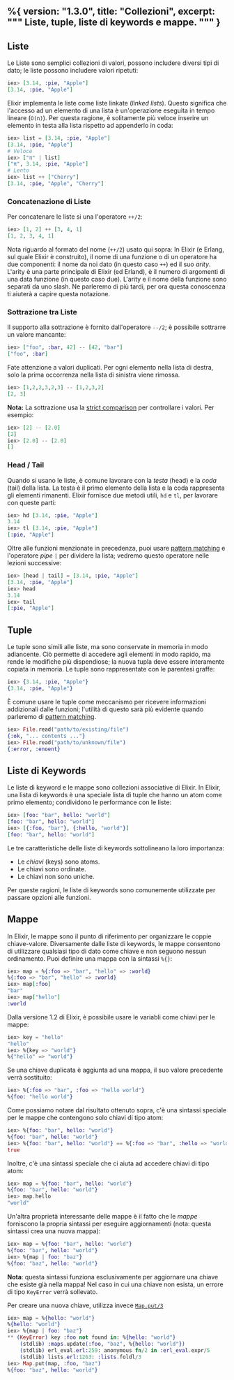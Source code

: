 %{
  version: "1.3.0",
  title: "Collezioni",
  excerpt: """
  Liste, tuple, liste di keywords e mappe.
  """
}
---

## Liste

Le Liste sono semplici collezioni di valori, possono includere diversi tipi di dato; le liste possono includere valori ripetuti:

```elixir
iex> [3.14, :pie, "Apple"]
[3.14, :pie, "Apple"]
```

Elixir implementa le liste come liste linkate (_linked lists_).
Questo significa che l'accesso ad un elemento di una lista è un'operazione eseguita in tempo lineare (`O(n)`).
Per questa ragione, è solitamente più veloce inserire un elemento in testa alla lista rispetto ad appenderlo in coda:

```elixir
iex> list = [3.14, :pie, "Apple"]
[3.14, :pie, "Apple"]
# Veloce
iex> ["π" | list]
["π", 3.14, :pie, "Apple"]
# Lento
iex> list ++ ["Cherry"]
[3.14, :pie, "Apple", "Cherry"]
```

### Concatenazione di Liste

Per concatenare le liste si una l'operatore `++/2`:

```elixir
iex> [1, 2] ++ [3, 4, 1]
[1, 2, 3, 4, 1]
```

Nota riguardo al formato del nome (`++/2`) usato qui sopra: In Elixir (e Erlang, sul quale Elixir è construito), il nome di una funzione o di un operatore ha due componenti: il nome da noi dato (in questo caso `++`) ed il suo _arity_. L'arity è una parte principale di Elixir (ed Erland), è il numero di argomenti di una data funzione (in questo caso due). L'arity e il nome della funzione sono separati da uno slash. Ne parleremo di più tardi, per ora questa conoscenza ti aiuterà a capire questa notazione.

### Sottrazione tra Liste

Il supporto alla sottrazione è fornito dall'operatore `--/2`; è possibile sottrarre un valore mancante:

```elixir
iex> ["foo", :bar, 42] -- [42, "bar"]
["foo", :bar]
```

Fate attenzione a valori duplicati. Per ogni elemento nella lista di destra, solo la prima occorrenza nella lista di sinistra viene rimossa.

```elixir
iex> [1,2,2,3,2,3] -- [1,2,3,2]
[2, 3]
```

**Nota:** La sottrazione usa la [strict comparison](/it/lessons/basics/basics#confronto) per controllare i valori. Per esempio:

```elixir
iex> [2] -- [2.0]
[2]
iex> [2.0] -- [2.0]
[]
```

### Head / Tail

Quando si usano le liste, è comune lavorare con la _testa_ (head) e la _coda_ (tail) della lista. La testa è il primo elemento della lista e la coda rappresenta gli elementi rimanenti. Elixir fornisce due metodi utili, `hd` e `tl`, per lavorare con queste parti:

```elixir
iex> hd [3.14, :pie, "Apple"]
3.14
iex> tl [3.14, :pie, "Apple"]
[:pie, "Apple"]
```

Oltre alle funzioni menzionate in precedenza, puoi usare [pattern matching](/it/lessons/basics/pattern_matching) e l'operatore _pipe_ `|` per dividere la lista; vedremo questo operatore nelle lezioni successive:

```elixir
iex> [head | tail] = [3.14, :pie, "Apple"]
[3.14, :pie, "Apple"]
iex> head
3.14
iex> tail
[:pie, "Apple"]
```

## Tuple

Le tuple sono simili alle liste, ma sono conservate in memoria in modo adiancente. Ciò permette di accedere agli elementi in modo rapido, ma rende le modifiche più dispendiose; la nuova tupla deve essere interamente copiata in memoria. Le tuple sono rappresentate con le parentesi graffe:

```elixir
iex> {3.14, :pie, "Apple"}
{3.14, :pie, "Apple"}
```

È comune usare le tuple come meccanismo per ricevere informazioni addizionali dalle funzioni; l'utilità di questo sarà più evidente quando parleremo di [pattern matching](/it/lessons/basics/pattern_matching).

```elixir
iex> File.read("path/to/existing/file")
{:ok, "... contents ..."}
iex> File.read("path/to/unknown/file")
{:error, :enoent}
```

## Liste di Keywords

Le liste di keyword e le mappe sono collezioni associative di Elixir.
In Elixir, una lista di keywords è una speciale lista di tuple che hanno un atom come primo elemento; condividono le performance con le liste:

```elixir
iex> [foo: "bar", hello: "world"]
[foo: "bar", hello: "world"]
iex> [{:foo, "bar"}, {:hello, "world"}]
[foo: "bar", hello: "world"]
```

Le tre caratteristiche delle liste di keywords sottolineano la loro importanza:

+ Le _chiavi_ (keys) sono atoms.
+ Le chiavi sono ordinate.
+ Le chiavi non sono uniche.

Per queste ragioni, le liste di keywords sono comunemente utilizzate per passare opzioni alle funzioni.

## Mappe

In Elixir, le mappe sono il punto di riferimento per organizzare le coppie chiave-valore.
Diversamente dalle liste di keywords, le mappe consentono di utilizzare qualsiasi tipo di dato come chiave e non seguono nessun ordinamento. Puoi definire una mappa con la sintassi `%{}`:

```elixir
iex> map = %{:foo => "bar", "hello" => :world}
%{:foo => "bar", "hello" => :world}
iex> map[:foo]
"bar"
iex> map["hello"]
:world
```

Dalla versione 1.2 di Elixir, è possibile usare le variabli come chiavi per le mappe:

```elixir
iex> key = "hello"
"hello"
iex> %{key => "world"}
%{"hello" => "world"}
```

Se una chiave duplicata è aggiunta ad una mappa, il suo valore precedente verrà sostituito:

```elixir
iex> %{:foo => "bar", :foo => "hello world"}
%{foo: "hello world"}
```

Come possiamo notare dal risultato ottenuto sopra, c'è una sintassi speciale per le mappe che contengono solo chiavi di tipo atom:

```elixir
iex> %{foo: "bar", hello: "world"}
%{foo: "bar", hello: "world"}
iex> %{foo: "bar", hello: "world"} == %{:foo => "bar", :hello => "world"}
true
```

Inoltre, c'è una sintassi speciale che ci aiuta ad accedere chiavi di tipo atom:

```elixir
iex> map = %{foo: "bar", hello: "world"}
%{foo: "bar", hello: "world"}
iex> map.hello
"world"
```

Un'altra proprietà interessante delle mappe è il fatto che le _mappe_ forniscono la propria sintassi per eseguire aggiornamenti (nota: questa sintassi crea una nuova mappa):

```elixir
iex> map = %{foo: "bar", hello: "world"}
%{foo: "bar", hello: "world"}
iex> %{map | foo: "baz"}
%{foo: "baz", hello: "world"}
```

**Nota**: questa sintassi funziona esclusivamente per aggiornare una chiave che esiste già nella mappa! Nel caso in cui una chiave non esista, un errore di tipo `KeyError` verrà sollevato.

Per creare una nuova chiave, utilizza invece [`Map.put/3`](https://hexdocs.pm/elixir/Map.html#put/3)

```elixir
iex> map = %{hello: "world"}
%{hello: "world"}
iex> %{map | foo: "baz"}
** (KeyError) key :foo not found in: %{hello: "world"}
    (stdlib) :maps.update(:foo, "baz", %{hello: "world"})
    (stdlib) erl_eval.erl:259: anonymous fn/2 in :erl_eval.expr/5
    (stdlib) lists.erl:1263: :lists.foldl/3
iex> Map.put(map, :foo, "baz")
%{foo: "baz", hello: "world"}
```
